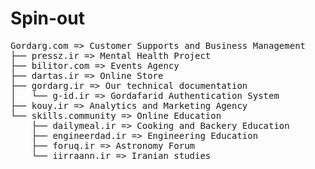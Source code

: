 # Spin-out

<pre>
Gordarg.com => Customer Supports and Business Management
├── pressz.ir => Mental Health Project
├── bilitor.com => Events Agency
├── dartas.ir => Online Store
├── gordarg.ir => Our technical documentation
│   └── g-id.ir => Gordafarid Authentication System
├── kouy.ir => Analytics and Marketing Agency
└── skills.community => Online Education
    ├── dailymeal.ir => Cooking and Backery Education
    ├── engineerdad.ir => Engineering Education
    ├── foruq.ir => Astronomy Forum
    └── iirraann.ir => Iranian studies
</pre>